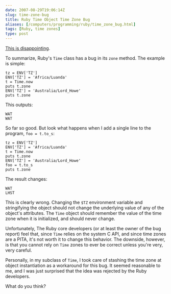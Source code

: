 ```yaml
--- 
date: 2007-08-29T19:06:14Z
slug: time-zone-bug
title: Ruby Time Object Time Zone Bug
aliases: [/computers/programming/ruby/time_zone_bug.html]
tags: [Ruby, time zones]
type: post
---
```


[This is disappointing].

To summarize, Ruby's `Time` class has a bug in its `zone` method. The example is
simple:

    tz = ENV['TZ']
    ENV['TZ'] = 'Africa/Luanda'
    t = Time.now
    puts t.zone
    ENV['TZ'] = 'Australia/Lord_Howe'
    puts t.zone

This outputs:

    WAT
    WAT

So far so good. But look what happens when I add a single line to the program,
`foo = t.to_s`:

    tz = ENV['TZ']
    ENV['TZ'] = 'Africa/Luanda'
    t = Time.now
    puts t.zone
    ENV['TZ'] = 'Australia/Lord_Howe'
    foo = t.to_s
    puts t.zone

The result changes:

    WAT
    LHST

This is clearly wrong. Changing the `$TZ` environment variable and stringifying
the object should not change the underlying value of any of the object's
attributes. The `Time` object should remember the value of the time zone when it
is initialized, and should never change.

Unfortunately, The Ruby core developers (or at least the owner of the bug
report) feel that, since `Time` relies on the system C API, and since time zones
are a PITA, it's not worth it to change this behavior. The downside, however, is
that you cannot rely on `Time` zones to ever be correct unless you're very, very
careful.

Personally, in my subclass of `Time`, I took care of stashing the time zone at
object instantiation as a workaround for this bug. It seemed reasonable to me,
and I was just surprised that the idea was rejected by the Ruby developers.

What do you think?

  [This is disappointing]: http://rubyforge.org/tracker/?func=detail&atid=1698&aid=6368&group_id=426
    "[ ruby-Bugs-6368 ] Time Changes Zones"
